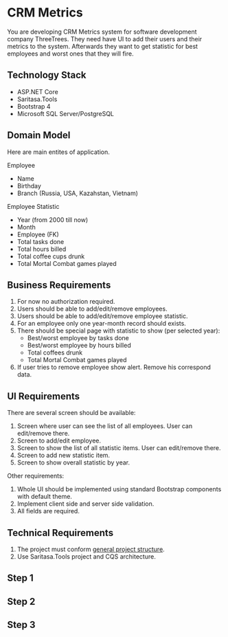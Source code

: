# CRM Metrics

You are developing CRM Metrics system for software development company ThreeTrees. They need have UI to add their users and their metrics to the system. Afterwards they want to get statistic for best employees and worst ones that they will fire.

## Technology Stack

- ASP.NET Core
- Saritasa.Tools
- Bootstrap 4
- Microsoft SQL Server/PostgreSQL

## Domain Model

Here are main entites of application.

Employee
- Name
- Birthday
- Branch (Russia, USA, Kazahstan, Vietnam)

Employee Statistic
- Year (from 2000 till now)
- Month
- Employee (FK)
- Total tasks done
- Total hours billed
- Total coffee cups drunk
- Total Mortal Combat games played

## Business Requirements

1. For now no authorization required.
2. Users should be able to add/edit/remove employees.
3. Users should be able to add/edit/remove employee statistic.
4. For an employee only one year-month record should exists.
5. There should be special page with statistic to show (per selected year):
    - Best/worst employee by tasks done
    - Best/worst employee by hours billed
    - Total coffees drunk
    - Total Mortal Combat games played
6. If user tries to remove employee show alert. Remove his correspond data.

## UI Requirements

There are several screen should be available:

1. Screen where user can see the list of all employees. User can edit/remove there.
2. Screen to add/edit employee.
3. Screen to show the list of all statistic items. User can edit/remove there.
4. Screen to add new statistic item.
5. Screen to show overall statistic by year.

Other requirements:

1. Whole UI should be implemented using standard Bootstrap components with default theme.
2. Implement client side and server side validation.
3. All fields are required.

## Technical Requirements

1. The project must conform [general project structure](http://dotnetwiki.saritasa.io/development/ProjectStructure.html).
2. Use Saritasa.Tools project and CQS architecture.

## Step 1

## Step 2

## Step 3
